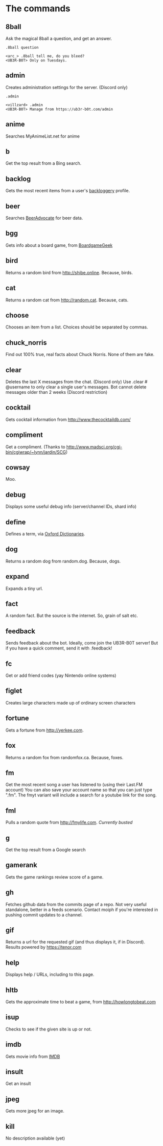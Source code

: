 # The commands

## 8ball
Ask the magical 8ball a question, and get an answer.

`.8ball question`

```
<arc_> .8ball tell me, do you bleed?
<UB3R-B0T> Only on Tuesdays.
```

## admin
Creates administration settings for the server. (Discord only)

`.admin`

```
<villzard> .admin
<UB3R-B0T> Manage from https://ub3r-b0t.com/admin
```

## anime
Searches MyAnimeList.net for anime

## b
Get the top result from a Bing search.

## backlog
Gets the most recent items from a user's [backloggery](http://backloggery.com/) profile.

## beer
Searches [BeerAdvocate](http://beeradvocate.com) for beer data.

## bgg
Gets info about a board game, from [BoardgameGeek](https://boardgamegeek.com)

## bird
Returns a random bird from http://shibe.online. Because, birds.

## cat
Returns a random cat from http://random.cat. Because, cats.

## choose
Chooses an item from a list. Choices should be separated by commas.

## chuck_norris
Find out 100% true, real facts about Chuck Norris. None of them are fake.

## clear
Deletes the last X messages from the chat. (Discord only) Use .clear # @username to only clear a single user's messages. Bot cannot delete messages older than 2 weeks (Discord restriction)

## cocktail
Gets cocktail information from http://www.thecocktaildb.com/

## compliment
Get a compliment. (Thanks to http://www.madsci.org/cgi-bin/cgiwrap/~lynn/jardin/SCG)

## cowsay
Moo.

## debug
Displays some useful debug info (server/channel IDs, shard info)

## define
Defines a term, via [Oxford Dictionaries](https://www.oxforddictionaries.com/).

## dog
Returns a random dog from random.dog. Because, dogs.

## expand
Expands a tiny url.

## fact
A random fact. But the source is the internet. So, grain of salt etc.

## feedback
Sends feedback about the bot. Ideally, come join the UB3R-B0T server! But if you have a quick comment, send it with .feedback!

## fc
Get or add friend codes (yay Nintendo online systems)

## figlet
Creates large characters made up of ordinary screen characters

## fortune
Gets a fortune from http://yerkee.com.

## fox
Returns a random fox from randomfox.ca. Because, foxes.

## fm
Get the most recent song a user has listened to (using their Last.FM account) You can also save your account name so that you can just type ".fm". The fmyt variant will include a search for a youtube link for the song.

## fml
Pulls a random quote from http://fmylife.com.
*Currently busted*

## g
Get the top result from a Google search

## gamerank
Gets the game rankings review score of a game.

## gh
Fetches github data from the commits page of a repo. Not very useful standalone, better in a feeds scenario. Contact moiph if you're interested in pushing commit updates to a channel.

## gif
Returns a url for the requested gif (and thus displays it, if in Discord). Results powered by https://tenor.com

## help
Displays help / URLs, including to this page.

## hltb
Gets the approximate time to beat a game, from http://howlongtobeat.com

## isup
Checks to see if the given site is up or not.

## imdb
Gets movie info from [IMDB](https://imdb.com)

## insult
Get an insult

## jpeg
Gets more jpeg for an image.

## kill
No description available (yet)
